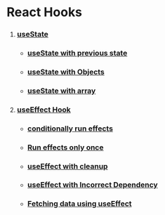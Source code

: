 # React Hooks

1. ### [useState](https://github.com/SaishJ/React-Hooks/commit/a04d9fc28e67ee838856cfbcecef87f99409c25c)

   - ### [useState with previous state](https://github.com/SaishJ/React-Hooks/commit/0efdee5596c18b7e7a4bb35d5eab970aa8cd06d9)

   - ### [useState with Objects](https://github.com/SaishJ/React-Hooks/commit/bd0b9b3e324855a09ce8c554711a7f5d0a3636f7)

   - ### [useState with array](https://github.com/SaishJ/React-Hooks/commit/d2f22b5f8679b6c01112235a79da2ea3fc642175)

2. ### [useEffect Hook](https://github.com/SaishJ/React-Hooks/commit/cdbb6a018b808fd6b6d729a30f56182a2eebec3f)

   - ### [conditionally run effects](https://github.com/SaishJ/React-Hooks/commit/8d0d5536493e97e3af770dd9442d71e5757d9372)

   - ### [Run effects only once](https://github.com/SaishJ/React-Hooks/commit/d67594a857a92ca795a7a139b9a12896369d598e#diff-aaadd3de0f852853f655a0d25f198c1fdc251c158e61a3856e30e07a07cb24d4)

   - ### [useEffect with cleanup](https://github.com/SaishJ/React-Hooks/commit/424be15f3d92004254beb9155babb1ceb5b2b801)

   - ### [useEffect with Incorrect Dependency](https://github.com/SaishJ/React-Hooks/commit/1e60c74e00a9fa08ce8a91943f1a9e1c45dbfdf7)

   - ### [Fetching data using useEffect](https://github.com/SaishJ/React-Hooks/commit/12c9d3e0f2111b30b1a1ea5ce7d7a599baed8f13)
